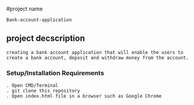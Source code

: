 #project name
```
Bank-account-application
```
## project decscription
```
creating a bank account application that will enable the users to create a bank account, deposit and withdraw money from the account.
```  
### Setup/Installation Requirements
```
. Open CMD/Terminal
. git clone this repository
. Open index.html file in a browser such as Google Chrome

```